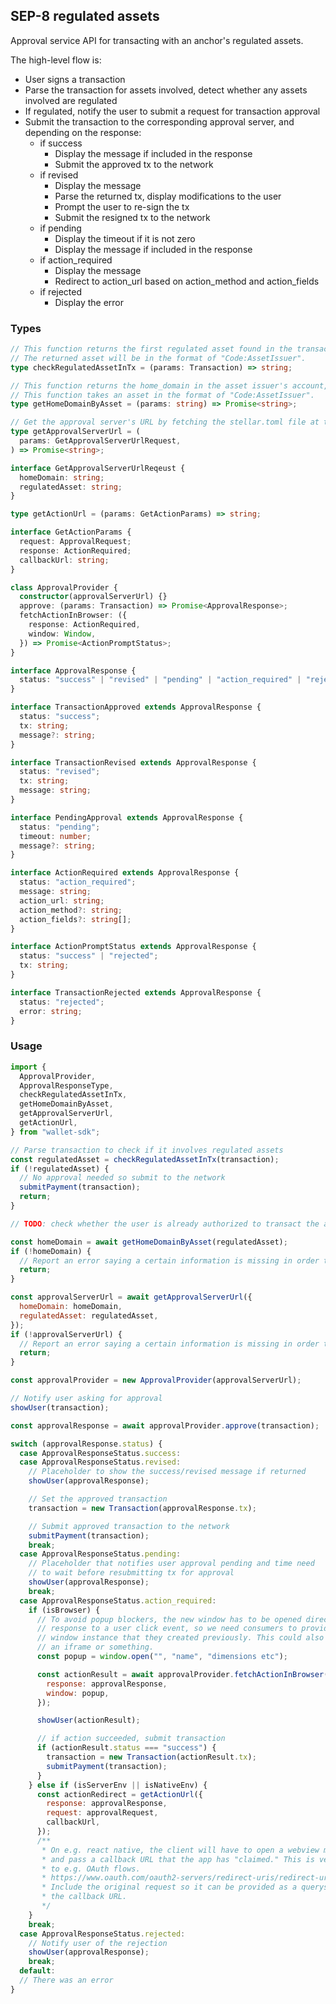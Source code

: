 ## SEP-8 regulated assets

Approval service API for transacting with an anchor's regulated assets.

The high-level flow is:

- User signs a transaction
- Parse the transaction for assets involved, detect whether any assets involved
  are regulated
- If regulated, notify the user to submit a request for transaction approval
- Submit the transaction to the corresponding approval server, and depending on
  the response:
  - if success
    - Display the message if included in the response
    - Submit the approved tx to the network
  - if revised
    - Display the message
    - Parse the returned tx, display modifications to the user
    - Prompt the user to re-sign the tx
    - Submit the resigned tx to the network
  - if pending
    - Display the timeout if it is not zero
    - Display the message if included in the response
  - if action_required
    - Display the message
    - Redirect to action_url based on action_method and action_fields
  - if rejected
    - Display the error

### Types

```ts
// This function returns the first regulated asset found in the transaction, if any.
// The returned asset will be in the format of "Code:AssetIssuer".
type checkRegulatedAssetInTx = (params: Transaction) => string;

// This function returns the home_domain in the asset issuer's account, if any.
// This function takes an asset in the format of "Code:AssetIssuer".
type getHomeDomainByAsset = (params: string) => Promise<string>;

// Get the approval server's URL by fetching the stellar.toml file at the home domain and look for the matched currency.
type getApprovalServerUrl = (
  params: GetApprovalServerUrlRequest,
) => Promise<string>;

interface GetApprovalServerUrlReqeust {
  homeDomain: string;
  regulatedAsset: string;
}

type getActionUrl = (params: GetActionParams) => string;

interface GetActionParams {
  request: ApprovalRequest;
  response: ActionRequired;
  callbackUrl: string;
}

class ApprovalProvider {
  constructor(approvalServerUrl) {}
  approve: (params: Transaction) => Promise<ApprovalResponse>;
  fetchActionInBrowser: ({
    response: ActionRequired,
    window: Window,
  }) => Promise<ActionPromptStatus>;
}

interface ApprovalResponse {
  status: "success" | "revised" | "pending" | "action_required" | "rejected";
}

interface TransactionApproved extends ApprovalResponse {
  status: "success";
  tx: string;
  message?: string;
}

interface TransactionRevised extends ApprovalResponse {
  status: "revised";
  tx: string;
  message: string;
}

interface PendingApproval extends ApprovalResponse {
  status: "pending";
  timeout: number;
  message?: string;
}

interface ActionRequired extends ApprovalResponse {
  status: "action_required";
  message: string;
  action_url: string;
  action_method?: string;
  action_fields?: string[];
}

interface ActionPromptStatus extends ApprovalResponse {
  status: "success" | "rejected";
  tx: string;
}

interface TransactionRejected extends ApprovalResponse {
  status: "rejected";
  error: string;
}
```

### Usage

```js
import {
  ApprovalProvider,
  ApprovalResponseType,
  checkRegulatedAssetInTx,
  getHomeDomainByAsset,
  getApprovalServerUrl,
  getActionUrl,
} from "wallet-sdk";

// Parse transaction to check if it involves regulated assets
const regulatedAsset = checkRegulatedAssetInTx(transaction);
if (!regulatedAsset) {
  // No approval needed so submit to the network
  submitPayment(transaction);
  return;
}

// TODO: check whether the user is already authorized to transact the asset.

const homeDomain = await getHomeDomainByAsset(regulatedAsset);
if (!homeDomain) {
  // Report an error saying a certain information is missing in order to transact the asset.
  return;
}

const approvalServerUrl = await getApprovalServerUrl({
  homeDomain: homeDomain,
  regulatedAsset: regulatedAsset,
});
if (!approvalServerUrl) {
  // Report an error saying a certain information is missing in order to transact the asset.
  return;
}

const approvalProvider = new ApprovalProvider(approvalServerUrl);

// Notify user asking for approval
showUser(transaction);

const approvalResponse = await approvalProvider.approve(transaction);

switch (approvalResponse.status) {
  case ApprovalResponseStatus.success:
  case ApprovalResponseStatus.revised:
    // Placeholder to show the success/revised message if returned
    showUser(approvalResponse);

    // Set the approved transaction
    transaction = new Transaction(approvalResponse.tx);

    // Submit approved transaction to the network
    submitPayment(transaction);
    break;
  case ApprovalResponseStatus.pending:
    // Placeholder that notifies user approval pending and time need
    // to wait before resubmitting tx for approval
    showUser(approvalResponse);
    break;
  case ApprovalResponseStatus.action_required:
    if (isBrowser) {
      // To avoid popup blockers, the new window has to be opened directly in
      // response to a user click event, so we need consumers to provide us a
      // window instance that they created previously. This could also be done in
      // an iframe or something.
      const popup = window.open("", "name", "dimensions etc");

      const actionResult = await approvalProvider.fetchActionInBrowser({
        response: approvalResponse,
        window: popup,
      });

      showUser(actionResult);

      // if action succeeded, submit transaction
      if (actionResult.status === "success") {
        transaction = new Transaction(actionResult.tx);
        submitPayment(transaction);
      }
    } else if (isServerEnv || isNativeEnv) {
      const actionRedirect = getActionUrl({
        response: approvalResponse,
        request: approvalRequest,
        callbackUrl,
      });
      /**
       * On e.g. react native, the client will have to open a webview manually
       * and pass a callback URL that the app has "claimed." This is very similar
       * to e.g. OAuth flows.
       * https://www.oauth.com/oauth2-servers/redirect-uris/redirect-uris-native-apps/
       * Include the original request so it can be provided as a querystring to
       * the callback URL.
       */
    }
    break;
  case ApprovalResponseStatus.rejected:
    // Notify user of the rejection
    showUser(approvalResponse);
    break;
  default:
  // There was an error
}
```
